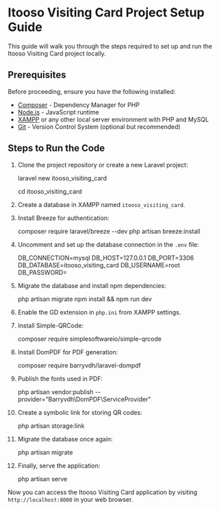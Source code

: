 # Itooso Visiting Card Project Setup Guide

This guide will walk you through the steps required to set up and run the Itooso Visiting Card project locally.

## Prerequisites

Before proceeding, ensure you have the following installed:

-   [Composer](https://getcomposer.org/) - Dependency Manager for PHP
-   [Node.js](https://nodejs.org/) - JavaScript runtime
-   [XAMPP](https://www.apachefriends.org/index.html) or any other local server environment with PHP and MySQL
-   [Git](https://git-scm.com/) - Version Control System (optional but recommended)

## Steps to Run the Code

1. Clone the project repository or create a new Laravel project:

    laravel new itooso_visiting_card

    cd itooso_visiting_card

2. Create a database in XAMPP named `itooso_visiting_card`.

3. Install Breeze for authentication:

    composer require laravel/breeze --dev
    php artisan breeze:install

4. Uncomment and set up the database connection in the `.env` file:

    DB_CONNECTION=mysql
    DB_HOST=127.0.0.1
    DB_PORT=3306
    DB_DATABASE=itooso_visiting_card
    DB_USERNAME=root
    DB_PASSWORD=

5. Migrate the database and install npm dependencies:

    php artisan migrate
    npm install && npm run dev

6. Enable the GD extension in `php.ini` from XAMPP settings.

7. Install Simple-QRCode:

    composer require simplesoftwareio/simple-qrcode

8. Install DomPDF for PDF generation:

    composer require barryvdh/laravel-dompdf

9. Publish the fonts used in PDF:

    php artisan vendor:publish --provider="Barryvdh\DomPDF\ServiceProvider"

10. Create a symbolic link for storing QR codes:

    php artisan storage:link

11. Migrate the database once again:

    php artisan migrate

12. Finally, serve the application:

    php artisan serve

Now you can access the Itooso Visiting Card application by visiting `http://localhost:8000` in your web browser.
